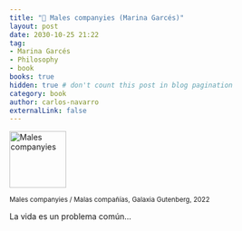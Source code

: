 ```yaml
---
title: "🏴󠁥󠁳󠁣󠁴󠁿 Males companyies (Marina Garcés)"
layout: post
date: 2030-10-25 21:22
tag:
- Marina Garcés
- Philosophy
- book
books: true
hidden: true # don't count this post in blog pagination
category: book
author: carlos-navarro
externalLink: false
---
```


<a 
    href="https://www.galaxiagutenberg.com/producto/males-companyies/">
    <img width="100"
        src="https://www.galaxiagutenberg.com/wp-content/uploads/2022/09/Cub_Males-companyies_cat_def-1043x1536.jpg" 
        alt="Males companyies" />
</a>

<sub>Males companyies / Malas compañías, Galaxia Gutenberg, 2022</sub>

La vida es un problema común...